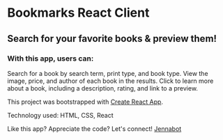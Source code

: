 # Bookmarks React Client

## Search for your favorite books & preview them!

### With this app, users can:
Search for a book by search term, print type, and book type.
View the image, price, and author of each book in the results.
Click to learn more about a book, including a description, rating, and link to a preview.

This project was bootstrapped with [Create React App](https://github.com/facebook/create-react-app).

Technology used: HTML, CSS, React

Like this app? Appreciate the code? Let's connect!
[Jennabot](https://linktr.ee/jenna.chestnut)

